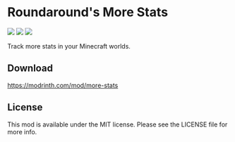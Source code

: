 # Roundaround's More Stats

<img src="https://img.shields.io/badge/Loader-Fabric-%23313e51?style=for-the-badge"/>
<img src="https://img.shields.io/badge/MC-1.19--1.19.4-%23313e51?style=for-the-badge"/>
<img src="https://img.shields.io/badge/Side-Client+Server-%23313e51?style=for-the-badge"/>

Track more stats in your Minecraft worlds.

## Download

https://modrinth.com/mod/more-stats

## License

This mod is available under the MIT license. Please see the LICENSE file for more info.